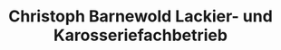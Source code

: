 ---
title: "Christoph Barnewold Lackier- und Karosseriefachbetrieb"
url: /bochum/christoph-barnewold-lackier-und-karosseriefachbetrieb/
shop: Autowerkstatt
---